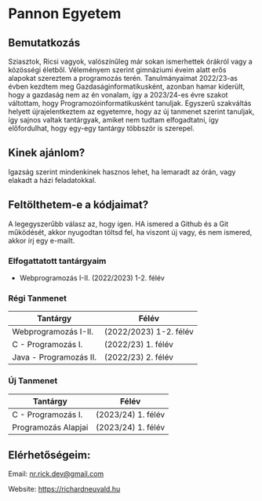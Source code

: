 # Pannon Egyetem

## Bemutatkozás

Sziasztok, Ricsi vagyok, valószínűleg már sokan ismerhettek órákról vagy a közösségi életből. Véleményem szerint gimnáziumi éveim alatt erős alapokat szereztem a programozás terén. Tanulmányaimat 2022/23-as évben kezdtem meg Gazdaságinformatikusként, azonban hamar kiderült, hogy a gazdaság nem az én vonalam, így a 2023/24-es évre szakot váltottam, hogy Programozóinformatikusként tanuljak. Egyszerű szakváltás helyett újrajelentkeztem az egyetemre, hogy az új tanmenet szerint tanuljak, így sajnos valtak tantárgyak, amiket nem tudtam elfogadtatni, így előfordulhat, hogy egy-egy tantárgy többször is szerepel.

## Kinek ajánlom?

Igazság szerint mindenkinek hasznos lehet, ha lemaradt az órán, vagy elakadt a házi feladatokkal.

## Feltölthetem-e a kódjaimat?

A legegyszerűbb válasz az, hogy igen. HA ismered a Github és a Git működését, akkor nyugodtan töltsd fel, ha viszont új vagy, és nem ismered, akkor írj egy e-mailt.

### Elfogattatott tantárgyaim

- Webprogramozás I-II. (2022/2023) 1-2. félév

### Régi Tanmenet
| Tantárgy | Félév |
| -- | -- |
| Webprogramozás I-II. | (2022/2023) 1-2. félév |
| C - Programozás I. | (2022/23) 1. félév |
| Java - Programozás II. | (2022/23) 2. félév |

### Új Tanmenet
| Tantárgy | Félév |
|--|--|
| C - Programozás I. | (2023/24) 1. félév |
| Programozás Alapjai | (2023/24) 1. félév |

## Elérhetőségeim:

Email: nr.rick.dev@gmail.com

Website: https://richardneuvald.hu
